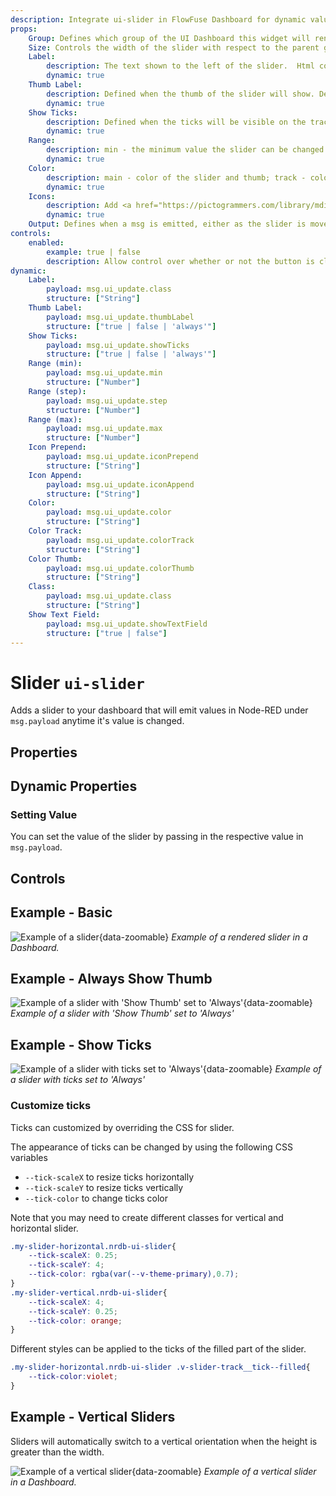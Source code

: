 ```yaml
---
description: Integrate ui-slider in FlowFuse Dashboard for dynamic value input through a simple sliding mechanism.
props:
    Group: Defines which group of the UI Dashboard this widget will render in.
    Size: Controls the width of the slider with respect to the parent group. Maximum value is the width of the group.
    Label:
        description: The text shown to the left of the slider.  Html content is allowed.
        dynamic: true
    Thumb Label:
        description: Defined when the thumb of the slider will show. Defaults to 'On Drag'.
        dynamic: true
    Show Ticks:
        description: Defined when the ticks will be visible on the track. Defaults to 'Always'.
        dynamic: true
    Range:
        description: min - the minimum value the slider can be changed to.  When min > max then the slider will be reversed.; max - the maximum value the slider can be changed to; step - the increment/decrement value when the slider is moved.
        dynamic: true
    Color:
        description: main - color of the slider and thumb; track - color of the slider track; thumb - color of the handle. It could be the name of a color (red, green, blue, ...) or a Hex color code (#b5b5b5).
        dynamic: true
    Icons:
        description: Add <a href="https://pictogrammers.com/library/mdi/">mdi icon</a> before and after the slider. For example, "minus". There is no need to include the "mdi-" prefix, just the name of the icon.
        dynamic: true    
    Output: Defines when a msg is emitted, either as the slider is moved, or as the slider is released.        
controls:
    enabled:
        example: true | false
        description: Allow control over whether or not the button is clickable.
dynamic:
    Label:
        payload: msg.ui_update.class
        structure: ["String"]
    Thumb Label:
        payload: msg.ui_update.thumbLabel
        structure: ["true | false | 'always'"]
    Show Ticks:
        payload: msg.ui_update.showTicks
        structure: ["true | false | 'always'"]
    Range (min):
        payload: msg.ui_update.min
        structure: ["Number"]
    Range (step):
        payload: msg.ui_update.step
        structure: ["Number"]
    Range (max):
        payload: msg.ui_update.max
        structure: ["Number"]
    Icon Prepend:
        payload: msg.ui_update.iconPrepend
        structure: ["String"]
    Icon Append:
        payload: msg.ui_update.iconAppend
        structure: ["String"]
    Color:
        payload: msg.ui_update.color
        structure: ["String"]
    Color Track:
        payload: msg.ui_update.colorTrack
        structure: ["String"]
    Color Thumb:
        payload: msg.ui_update.colorThumb
        structure: ["String"]
    Class:
        payload: msg.ui_update.class
        structure: ["String"]
    Show Text Field:
        payload: msg.ui_update.showTextField
        structure: ["true | false"]
---
```


<script setup>
    import TryDemo from "./../../../components/TryDemo.vue";
</script>

<TryDemo href="slider">

# Slider `ui-slider`

</TryDemo>

Adds a slider to your dashboard that will emit values in Node-RED under `msg.payload` anytime it's value is changed.

## Properties

<PropsTable/>

## Dynamic Properties

<DynamicPropsTable/>

### Setting Value

You can set the value of the slider by passing in the respective value in `msg.payload`.

## Controls

<ControlsTable/>

## Example - Basic

![Example of a slider](/images/node-examples/ui-slider.png "Example of a slider"){data-zoomable}
*Example of a rendered slider in a Dashboard.*

## Example - Always Show Thumb

![Example of a slider with 'Show Thumb' set to 'Always'](/images/node-examples/ui-slider-thumb-always.png "Example of a slider with 'Show Thumb' set to 'Always'"){data-zoomable}
*Example of a slider with 'Show Thumb' set to 'Always'*

## Example - Show Ticks

![Example of a slider with ticks set to 'Always'](/images/node-examples/ui-slider-ticks.png "Example of a slider with ticks set to 'Always'"){data-zoomable}
*Example of a slider with ticks set to 'Always'*

### Customize ticks

Ticks can customized by overriding the CSS for slider.

The appearance of ticks can be changed by using the following CSS variables

- <code>--tick-scaleX</code> to resize ticks horizontally
- <code>--tick-scaleY</code> to resize ticks vertically
- <code>--tick-color</code> to change ticks color

Note that you may need to create different classes for vertical and horizontal slider.


```css
.my-slider-horizontal.nrdb-ui-slider{
    --tick-scaleX: 0.25;
    --tick-scaleY: 4;
    --tick-color: rgba(var(--v-theme-primary),0.7);
}
.my-slider-vertical.nrdb-ui-slider{
    --tick-scaleX: 4;
    --tick-scaleY: 0.25; 
    --tick-color: orange;
}
```

Different styles can be applied to the ticks of the filled part of the slider.

```css
.my-slider-horizontal.nrdb-ui-slider .v-slider-track__tick--filled{
    --tick-color:violet;
}
```

## Example - Vertical Sliders

Sliders will automatically switch to a vertical orientation when the height is greater than the width.

![Example of a vertical slider](/images/node-examples/ui-slider-vertical.png "Example of a vertical slider"){data-zoomable}
*Example of a vertical slider in a Dashboard.*
